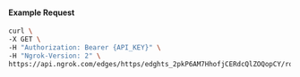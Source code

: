 <!-- Code generated for API Clients. DO NOT EDIT. -->

#### Example Request

```bash
curl \
-X GET \
-H "Authorization: Bearer {API_KEY}" \
-H "Ngrok-Version: 2" \
https://api.ngrok.com/edges/https/edghts_2pkP6AM7HhofjCERdcQlZOQopCY/routes/edghtsrt_2pkP64rukpjHL25CQZZznXix4G3/request_headers
```
